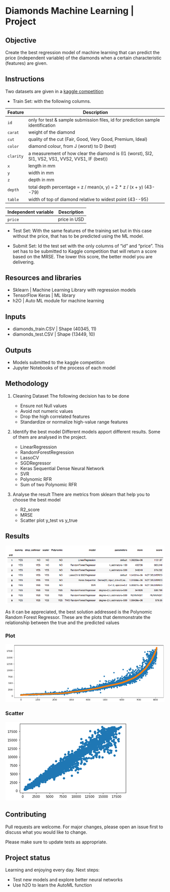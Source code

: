 # Diamonds Machine Learning | Project


## Objective
Create the best regression model of machine learning that can predict the price (independent variable) of the diamonds when a certain characteristic (features) are given. 


## Instructions
Two datasets are given in a [kaggle competition](https://www.kaggle.com/c/diamonds-datamad0120)

- Train Set: with the following columns. 

| Feature | Description |
| --- | --- |
|`id` | only for test & sample submission files, id for prediction sample identification |
|`carat`| weight of the diamond |
|`cut`| quality of the cut (Fair, Good, Very Good, Premium, Ideal) |
|`color`| diamond colour, from J (worst) to D (best) |
|`clarity`| a measurement of how clear the diamond is (I1 (worst), SI2, SI1, VS2, VS1, VVS2, VVS1, IF (best)) |
|`x`| length in mm |
|`y`| width in mm |
|`z`| depth in mm |
|`depth`| total depth percentage = z / mean(x, y) = 2 * z / (x + y) (43--79) |
|`table`| width of top of diamond relative to widest point (43--95) |

| Independent variable | Description |
| --- | --- |
|`price` | price in USD |

- Test Set: With the same features of the training set but in this case without the price, that has to be predicted using the ML model. 

- Submit Set: Id the test set with the only columns of “id” and “price”. This set has to be submitted to Kaggle competition that will return a score based on the MRSE. The lower this score, the better model you are delivering. 


## Resources and libraries
- Sklearn | Machine Learning Library with regression models
- TensorFlow Keras | ML library
- h2O | Auto ML module for machine learning


## Inputs
- diamonds_train.CSV | Shape (40345, 11)
- diamonds_test.CSV | Shape (13449, 10)


## Outputs
- Models submitted to the kaggle competition
- Jupyter Notebooks of the process of each model


## Methodology
1. Cleaning Dataset
The following decision has to be done 
    - Ensure not Null values
    - Avoid not numeric values
    - Drop the high correlated features
    - Standardize or normalize high-value range features

2. Identify the best model
Different models apport different results. Some of them are analysed in the project.
    - LinearRegression
    - RandomForestRegression
    - LassoCV
    - SGDRegressor
    - Keras Sequential Dense Neural Network
    - SVR
    - Polynomic RFR
    - Sum of two Polynomic RFR

3. Analyse the result
There are metrics from sklearn that help you to choose the best model
    - R2_score
    - MRSE
    - Scatter plot y_test vs y_true


## Results
![Result table](/outputs/img/results.png)

As it can be appreciated, the best solution addressed is the Polynomic Random Forest Regressor.
These are the plots that demmonstrate the relationship between the true and the predicted values
### Plot
![Result plot](/outputs/img/result_plot.png)
### Scatter
![Result scatter](/outputs/img/Poly.png)


## Contributing
Pull requests are welcome. For major changes, please open an issue first to discuss what you would like to change.

Please make sure to update tests as appropriate.


## Project status
Learning and enjoying every day.
Next steps:
- Test new models and explore better neural networks
- Use h2O to learn the AutoML function
